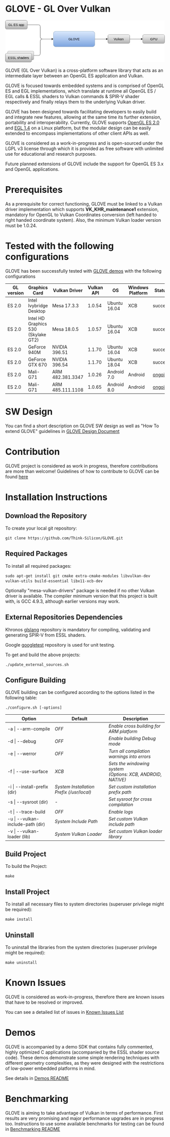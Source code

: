 # GLOVE - GL Over Vulkan

![GLOVE functionality](Docs/Images/GLOVEfunction.jpg)

GLOVE (GL Over Vulkan) is a cross-platform software library that acts as an intermediate layer between an OpenGL ES application and Vulkan.

GLOVE is focused towards embedded systems and is comprised of OpenGL ES and EGL implementations, which translate at runtime all OpenGL ES / EGL calls & ESSL shaders to Vulkan commands &amp; SPIR-V shader respectively and finally relays them to the underlying Vulkan driver.

GLOVE has been designed towards facilitating developers to easily build and integrate new features, allowing at the same time its further extension, portability and interoperability. Currently, GLOVE supports [OpenGL ES 2.0](https://www.khronos.org/registry/OpenGL/specs/es/2.0/es_full_spec_2.0.pdf) and [EGL 1.4](https://www.khronos.org/registry/EGL/specs/eglspec.1.4.pdf) on a Linux platform, but the modular design can be easily extended to encompass implementations of other client APIs as well.

GLOVE is considered as a work-in-progress and is open-sourced under the LGPL v3 license through which it is provided as free software with unlimited use for educational and research purposes.

Future planned extensions of GLOVE include the support for OpenGL ES 3.x and OpenGL applications.

# Prerequisites

As a prerequisite for correct functioning, GLOVE must be linked to a Vulkan driver implementation which supports **VK_KHR_maintenance1** extension, mandatory for OpenGL to Vulkan Coordinates conversion (left handed to right handed coordinate system).
Also, the minimum Vulkan loader version must be 1.0.24.

# Tested with the following configurations

GLOVE has been successfully tested with [GLOVE demos](Demos/README_demos.md) with the following configurations

| **GL version**  | **Graphics Card** | **Vulkan Driver** | **Vulkan API** | **OS** | **Windows Platform** | Status |
| --- | --- | --- | --- | --- | --- | --- |
| ES 2.0  | Intel Ivybridge Desktop             | Mesa 17.3.3          | 1.0.54 | Ubuntu 16.04  | XCB | success |
| ES 2.0  | Intel HD Graphics 530 (Skylake GT2) | Mesa 18.0.5        | 1.0.57 | Ubuntu 16.04  | XCB | success |
| ES 2.0  | GeForce 940M                        | NVIDIA 396.51      | 1.1.70 | Ubuntu 16.04  | XCB | success |
| ES 2.0  | GeForce GTX 670                     | NVIDIA 396.54      | 1.1.70 | Ubuntu 18.04  | XCB | success |
| ES 2.0  | Mali-G71                            | ARM 482.381.3347   | 1.0.26 | Android 7.0   | Android |  [ongoing](https://github.com/Think-Silicon/GLOVE/issues/17) |
| ES 2.0  | Mali-G71                            | ARM 485.111.1108   | 1.0.65 | Android 8.0   | Android |  [ongoing](https://github.com/Think-Silicon/GLOVE/issues/17) |

# SW Design

You can find a short description on GLOVE SW design as well as "How To extend GLOVE" guidelines in [GLOVE Design Document](Docs/GLOVEDesignDocument.md)

# Contribution

GLOVE project is considered as work in progress, therefore contributions are more than welcome! Guidelines of how to contribute to GLOVE can be found [here](CONTRIBUTING.md)

# Installation Instructions

## Download the Repository

To create your local git repository:

```
git clone https://github.com/Think-Silicon/GLOVE.git
```

## Required Packages

To install all required packages:

```
sudo apt-get install git cmake extra-cmake-modules libvulkan-dev vulkan-utils build-essential libx11-xcb-dev
```

Optionally "mesa-vulkan-drivers" package is needed if no other Vulkan driver is available.
The compiler minimum version that this project is built with, is GCC 4.9.3, although earlier versions may work.

## External Repositories Dependencies

Khronos [glslang](https://github.com/KhronosGroup/glslang) repository is mandatory for compiling, validating and generating SPIR-V from ESSL shaders.

Google [googletest](https://github.com/google/googletest) repository is used for unit testing.

To get and build the above projects:

```
./update_external_sources.sh
```

## Configure Building

GLOVE building can be configured according to the options listed in the following table:

```
./configure.sh [-options]
```

| **Option** | **Default** | **Description** |
| --- | --- | --- |
| -a \| --arm-compile | _OFF_ | _Enable cross building for ARM platform_ |
| -d \| --debug | _OFF_ | _Enable building Debug mode_ |
| -e \| --werror | _OFF_ | _Turn all compilation warnings into errors_ |
| -f \| --use-surface | _XCB_ |  _Sets the windowing system<br>(Options: XCB, ANDROID, NATIVE)_ |
| -i \| --install-prefix (dir) | _System Installation Prefix (/usr/local)_ | _Set custom installation prefix path_ |
| -s \| --sysroot (dir) | _-_ | _Set sysroot for cross compilation_ |
| -t \| --trace-build | _OFF_ | _Enable logs_ |
| -u \| --vulkan-include-path (dir) | _System Include Path_ | _Set custom Vulkan include path_ |
| -v \| --vulkan-loader (lib) | _System Vulkan Loader_ | _Set custom Vulkan loader library_ |

## Build Project

To build the Project:

```
make
```

## Install Project

To install all necessary files to system directories (superuser privilege might be required):

```
make install
```

## Uninstall

To uninstall the libraries from the system directories (superuser privilege might be required):

```
make uninstall
```

# Known Issues

GLOVE is considered as work-in-progress, therefore there are known issues that have to be resolved or improved.

You can see a detailed list of issues in [Known Issues List](Docs/KnownIssues.md)

# Demos

GLOVE is accompanied by a demo SDK that contains fully commented, highly optimized C applications (accompanied by the ESSL shader source code). These demos demonstrate some simple rendering techniques with different geometry complexities, as they were designed with the restrictions of low-power embedded platforms in mind.

See details in [Demos README](Demos/README_demos.md)

# Benchmarking

GLOVE is aiming to take advantage of Vulkan in terms of performance. First results are very promising and major performance upgrades are in progress too. Instructions to use some available benchmarks for testing can be found in [Benchmarking README](Benchmarking/README_benchmarking.md)
